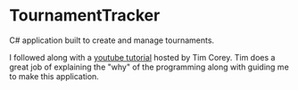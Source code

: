 # TournamentTracker
C# application built to create and manage tournaments.

I followed along with a [youtube tutorial](https://www.youtube.com/playlist?list=PLLWMQd6PeGY3t63w-8MMIjIyYS7MsFcCi) hosted by Tim Corey. Tim does a great job of explaining the "why" of the programming along with guiding me to make this application.
